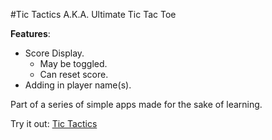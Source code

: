 #Tic Tactics A.K.A. Ultimate Tic Tac Toe

**Features**:
* Score Display.
  * May be toggled.
  * Can reset score.
* Adding in player name(s).

Part of a series of simple apps made for the sake of learning.

Try it out: [Tic Tactics](https://github.com/Javaliant/TicTactics/blob/master/Tic%20Tactics.exe?raw=true)